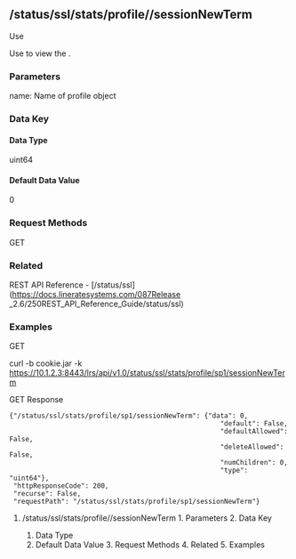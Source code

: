 ## /status/ssl/stats/profile/<name>/sessionNewTerm

Use

Use to view the .

### Parameters

name: Name of profile object

### Data Key

#### Data Type

uint64

#### Default Data Value

0

### Request Methods

GET

### Related

REST API Reference - [/status/ssl](https://docs.lineratesystems.com/087Release
_2.6/250REST_API_Reference_Guide/status/ssl)

### Examples

GET

curl -b cookie.jar -k
https://10.1.2.3:8443/lrs/api/v1.0/status/ssl/stats/profile/sp1/sessionNewTerm

GET Response

    
    {"/status/ssl/stats/profile/sp1/sessionNewTerm": {"data": 0,
                                                         "default": False,
                                                         "defaultAllowed": False,
                                                         "deleteAllowed": False,
                                                         "numChildren": 0,
                                                         "type": "uint64"},
     "httpResponseCode": 200,
     "recurse": False,
     "requestPath": "/status/ssl/stats/profile/sp1/sessionNewTerm"}
    

  1. /status/ssl/stats/profile/<name>/sessionNewTerm
    1. Parameters
    2. Data Key
      1. Data Type
      2. Default Data Value
    3. Request Methods
    4. Related
    5. Examples

